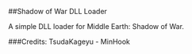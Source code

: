 ##Shadow of War DLL Loader

A simple DLL loader for Middle Earth: Shadow of War.

###Credits: TsudaKageyu - MinHook
